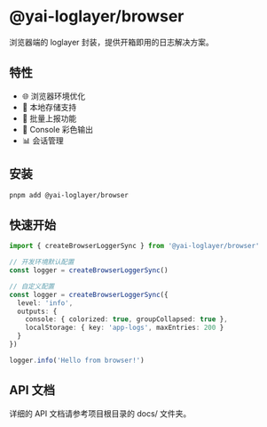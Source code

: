 # @yai-loglayer/browser

浏览器端的 loglayer 封装，提供开箱即用的日志解决方案。

## 特性

- 🌐 浏览器环境优化
- 📱 本地存储支持
- 🔄 批量上报功能
- 🎨 Console 彩色输出
- 📊 会话管理

## 安装

```bash
pnpm add @yai-loglayer/browser
```

## 快速开始

```typescript
import { createBrowserLoggerSync } from '@yai-loglayer/browser'

// 开发环境默认配置
const logger = createBrowserLoggerSync()

// 自定义配置
const logger = createBrowserLoggerSync({
  level: 'info',
  outputs: {
    console: { colorized: true, groupCollapsed: true },
    localStorage: { key: 'app-logs', maxEntries: 200 }
  }
})

logger.info('Hello from browser!')
```

## API 文档

详细的 API 文档请参考项目根目录的 docs/ 文件夹。